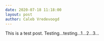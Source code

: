 ```yaml
---
date: 2020-07-18 11:18:00
layout: post
author: Caleb Vredevoogd
---
```


This is a test post. Testing...testing...1...2...3...
